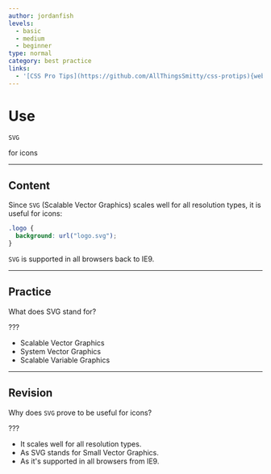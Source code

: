 ```yaml
---
author: jordanfish
levels:
  - basic
  - medium
  - beginner
type: normal
category: best practice
links:
  - '[CSS Pro Tips](https://github.com/AllThingsSmitty/css-protips){website}'
---
```


# Use 

`SVG`

 for icons


---

## Content

Since `SVG` (Scalable Vector Graphics) scales well for all resolution types, it is useful for icons:

```css
.logo {
  background: url("logo.svg");
}
```

`SVG` is supported in all browsers back to IE9.


---

## Practice

What does SVG stand for?

???

* Scalable Vector Graphics
* System Vector Graphics
* Scalable Variable Graphics


---

## Revision

Why does `SVG` prove to be useful for icons?

???

* It scales well for all resolution types.
* As SVG stands for Small Vector Graphics.
* As it's supported in all browsers from IE9.
